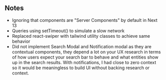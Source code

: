 ## Notes

- Ignoring that components are "Server Components" by default in Next 13
- Queries using setTimeout() to simulate a slow network
- Replaced react-swiper with tailwind utility classes to achieve same behavior
- Did not implement Search Modal and Notification modal as they are contextual components, they depend a lot on your UX research in terms of how users expect your search bar to behave and what entities show up in the search results. With notifications, I had close to zero context so it would be meaningless to build UI without backing research or context.
